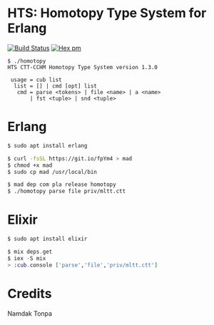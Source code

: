 # HTS: Homotopy Type System for Erlang

[![Build Status](https://travis-ci.com/groupoid/hts.svg?branch=master)](https://travis-ci.com/groupoid/hts)
[![Hex pm](http://img.shields.io/hexpm/v/hts.svg?style=flat)](https://hex.pm/packages/hts)

```
$ ./homotopy
HTS CTT-CCHM Homotopy Type System version 1.3.0

 usage = cub list
  list = [] | cmd [opt] list
   cmd = parse <tokens> | file <name> | a <name>
       | fst <tuple> | snd <tuple>
```

# Erlang

```sh
$ sudo apt install erlang
```
```sh
$ curl -fsSL https://git.io/fpYm4 > mad
$ chmod +x mad
$ sudo cp mad /usr/local/bin
```
```sh
$ mad dep com pla release homotopy
$ ./homotopy parse file priv/mltt.ctt
```

# Elixir

```elixir
$ sudo apt install elixir
```
```elixir
$ mix deps.get
$ iex -S mix
> :cub.console ['parse','file','priv/mltt.ctt']
```

# Credits

Namdak Tonpa
